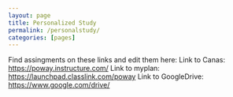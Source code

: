 ```yaml
---
layout: page
title: Personalized Study
permalink: /personalstudy/
categories: [pages]
---
```


Find assingments on these links and edit them here:
Link to Canas: https://poway.instructure.com/
Link to myplan: https://launchpad.classlink.com/poway
Link to GoogleDrive: https://www.google.com/drive/